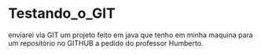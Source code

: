 # Testando_o_GIT
enviarei via GIT um projeto feito em java que tenho em minha maquina para um repositório no GITHUB a pedido do professor Humberto.
